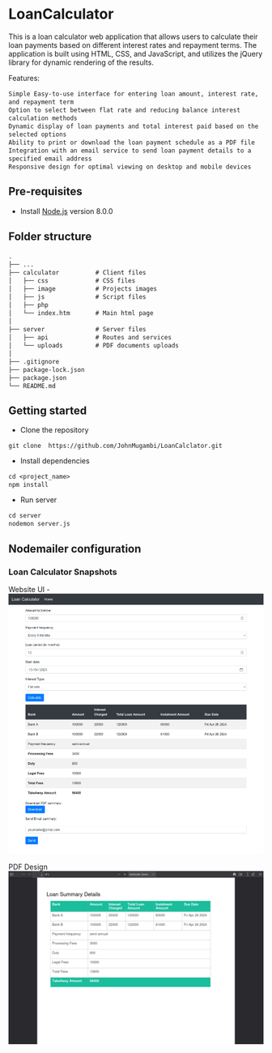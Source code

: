# LoanCalculator

This is a loan calculator web application that allows users to calculate their loan payments based on different interest rates and repayment terms. The application is built using HTML, CSS, and JavaScript, and utilizes the jQuery library for dynamic rendering of the results.

Features:

    Simple Easy-to-use interface for entering loan amount, interest rate, and repayment term
    Option to select between flat rate and reducing balance interest calculation methods
    Dynamic display of loan payments and total interest paid based on the selected options
    Ability to print or download the loan payment schedule as a PDF file
    Integration with an email service to send loan payment details to a specified email address
    Responsive design for optimal viewing on desktop and mobile devices

## Pre-requisites

- Install [Node.js](https://nodejs.org/en/) version 8.0.0

## Folder structure

    .
    ├── ...
    ├── calculator          # Client files
    │   ├── css             # CSS files
    │   ├── image           # Projects images
    │   ├── js              # Script files
    │   ├── php
    │   └── index.htm       # Main html page
    │
    ├── server              # Server files
    │   ├── api             # Routes and services
    │   └── uploads         # PDF documents uploads
    │
    ├── .gitignore
    ├── package-lock.json
    ├── package.json
    └── README.md

## Getting started

- Clone the repository

```
git clone  https://github.com/JohnMugambi/LoanCalclator.git
```

- Install dependencies

```
cd <project_name>
npm install
```

- Run server

```
cd server
nodemon server.js
```

## Nodemailer configuration

### Loan Calculator Snapshots

Website UI -
![UI snapshot](/calculator/images/ui-snap.png)

PDF Design
![PDF snapshot](/calculator/images/pdf-snap.png)
